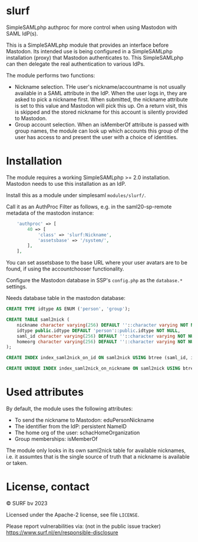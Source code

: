 # slurf
SimpleSAMLphp authproc for more control when using Mastodon with SAML IdP(s).

This is a SimpleSAMLphp module that provides an interface before Mastodon.
Its intended use is being configured in a SimpleSAMLphp installation (proxy)
that Mastodon authenticates to. This SimpleSAMLphp can then delegate the
real authentication to various IdPs.

The module performs two functions:
* Nickname selection. THe user's nickname/accountname is not usually available
  in a SAML attribute in the IdP. When the user logs in, they are asked to pick
  a nickname first. When submitted, the nickname attribute is set to this value
  and Mastodon will pick this up. On a return visit, this is skipped and the
  stored nickname for this account is silently provided to Mastodon.
* Group account selection. When an isMemberOf attribute is passed with group
  names, the module can look up which accounts this group of the user has access
  to and present the user with a choice of identities.

# Installation

The module requires a working SimpleSAMLphp >= 2.0 installation. Mastodon
needs to use this installation as an IdP.

Install this as a module under simplesaml `modules/slurf/`.

Call it as an AuthProc Filter as follows, e.g. in the saml20-sp-remote metadata
of the mastodon instance:

```php
    'authproc' => [
        40 => [
            'class' => 'slurf:Nickname',
            'assetsbase' => '/system/',
        ],
    ],
```

You can set assetsbase to the base URL where your user avatars are to be found,
if using the accountchooser functionality.

Configure the Mastodon database in SSP's `config.php` as the `database.*` settings.

Needs database table in the mastodon database:

```sql
CREATE TYPE idtype AS ENUM ('person', 'group');

CREATE TABLE saml2nick (
    nickname character varying(256) DEFAULT ''::character varying NOT NULL,
    idtype public.idtype DEFAULT 'person'::public.idtype NOT NULL,
    saml_id character varying(256) DEFAULT ''::character varying NOT NULL,
    homeorg character varying(256) DEFAULT ''::character varying NOT NULL
);

CREATE INDEX index_saml2nick_on_id ON saml2nick USING btree (saml_id, idtype);

CREATE UNIQUE INDEX index_saml2nick_on_nickname ON saml2nick USING btree (lower((nickname)::text));
```

# Used attributes

By default, the module uses the following attributes:

* To send the nickname to Mastodon: eduPersonNickname
* The identifier from the IdP: persistent NameID
* The home org of the user: schacHomeOrganization
* Group memberships: isMemberOf

The module only looks in its own saml2nick table for available nicknames,
i.e. it assumtes that is the single source of truth that a nickname is
available or taken. 

# License, contact

© SURF bv 2023

Licensed under the Apache-2 license, see file `LICENSE`.

Please report vulnerabilities via: (not in the public issue tracker)
https://www.surf.nl/en/responsible-disclosure
